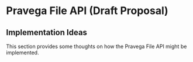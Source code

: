 # Pravega File API (Draft Proposal)

## Implementation Ideas

This section provides some thoughts on how the Pravega File API might be implemented.
